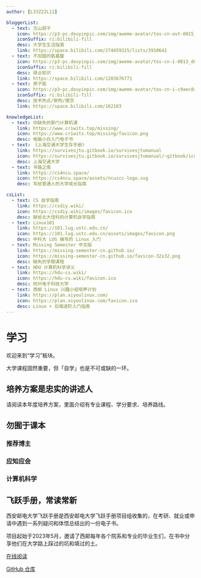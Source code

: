 ```yaml
---
author: [L33Z22L11]

bloggerList:
  - text: 方山厨子
    icon: https://p3-pc.douyinpic.com/img/aweme-avatar/tos-cn-avt-0015_6efed3b3259f7206e34ba9ea3a0f44e3~c5_300x300.jpeg
    iconSuffix: ri:bilibili-fill
    desc: 大学生生活指南
    link: https://space.bilibili.com/274459325/lists/3910642
  - text: 不加醋的氨基酸
    icon: https://p3-pc.douyinpic.com/img/aweme-avatar/tos-cn-i-0813_d09edbe5574a4090827916d8c8125f0a~c5_300x300.jpeg
    iconSuffix: ri:bilibili-fill
    desc: 择业知识
    link: https://space.bilibili.com/1283676771
  - text: 原子能
    icon: https://p3-pc.douyinpic.com/img/aweme-avatar/tos-cn-i-c9aec8xkvj_b78d3fb044be4369af94c2290528c7df~c5_300x300.jpeg
    iconSuffix: ri:bilibili-fill
    desc: 技术热点/架构/理念
    link: https://space.bilibili.com/162183

knowledgeList:
  - text: 你缺失的那门计算机课
    link: https://www.criwits.top/missing/
    icon: https://www.criwits.top/missing/favicon.png
    desc: 电脑小白入门电子书
  - text: 《上海交通大学生存手册》
    link: https://survivesjtu.gitbook.io/survivesjtumanual
    icon: https://survivesjtu.gitbook.io/survivesjtumanual/~gitbook/icon
    desc: 上海交通大学
  - text: 寻路之南
    link: https://cs4ncu.space/
    icon: https://cs4ncu.space/assets/ncuscc-logo.svg
    desc: 写给普通人的大学成长指南

csList:
  - text: CS 自学指南
    link: https://csdiy.wiki/
    icon: https://csdiy.wiki/images/favicon.ico
    desc: 献给北大信科的计算机自学指南
  - text: Linux101
    link: https://101.lug.ustc.edu.cn/
    icon: https://101.lug.ustc.edu.cn/assets/images/favicon.png
    desc: 中科大 LUG 编写的 Linux 入门
  - text: Missing Semester 中文版
    link: https://missing-semester-cn.github.io/
    icon: https://missing-semester-cn.github.io/favicon-32x32.png
    desc: 缺失的学期课程
  - text: HDU 计算机科学讲义
    link: https://hdu-cs.wiki/
    icon: https://hdu-cs.wiki/favicon.ico
    desc: 杭州电子科技大学
  - text: 西邮 Linux 兴趣小组培养计划
    link: https://plan.xiyoulinux.com/
    icon: https://plan.xiyoulinux.com/favicon.ico
    desc: Linux + 后端进阶入门指南
---
```


<script setup lang="ts">
import LinkList from "@/components/unique/LinkList.vue";
</script>

# 学习

欢迎来到“学习”板块。

大学课程固然重要，但「自学」也是不可或缺的一环。

## 培养方案是忠实的讲述人

请阅读本年度培养方案，里面介绍有专业课程、学分要求、培养路线。

## 勿囿于课本

### 推荐博主

<LinkList :links="$frontmatter.bloggerList" />

### 应知应会

<LinkList :links="$frontmatter.knowledgeList" width="12em" />

### 计算机科学

<LinkList :links="$frontmatter.csList" width="12em" />

## 飞跃手册，常读常新

西安邮电大学飞跃手册是西安邮电大学飞跃手册项目组收集的，在考研、就业或申请中遇到一系列疑问和体悟总结出的一份电子书。

项目起始于2023年5月，邀请了西邮每年各个院系和专业的毕业生们，在书中分享他们在大学路上踩过的坑和填过的土。

[在线阅读](https://xuptflying.github.io/xupt-flying.github.io/#/)

[GitHub 仓库](https://github.com/xuptflying/xupt-flying.github.io)
